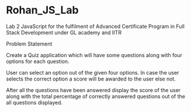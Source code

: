 # Rohan_JS_Lab
Lab 2 JavaScript for the fulfilment of Advanced Certificate Program in Full Stack Development under GL academy and IITR

Problem Statement

Create a Quiz application which will have some questions along with four options for each question.

User can select an option out of the given four options. In case the user selects the correct option  a score will be awarded to the user else not.

After all the questions have been answered display the score of the user along with the total percentage of correctly answered questions out of the all questions displayed.

